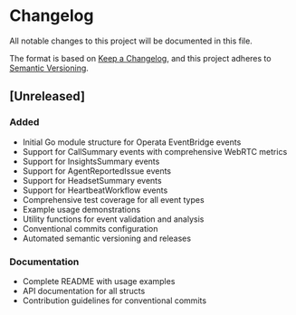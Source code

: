 # Changelog

All notable changes to this project will be documented in this file.

The format is based on [Keep a Changelog](https://keepachangelog.com/en/1.0.0/),
and this project adheres to [Semantic Versioning](https://semver.org/spec/v2.0.0.html).

## [Unreleased]

### Added
- Initial Go module structure for Operata EventBridge events
- Support for CallSummary events with comprehensive WebRTC metrics
- Support for InsightsSummary events
- Support for AgentReportedIssue events
- Support for HeadsetSummary events  
- Support for HeartbeatWorkflow events
- Comprehensive test coverage for all event types
- Example usage demonstrations
- Utility functions for event validation and analysis
- Conventional commits configuration
- Automated semantic versioning and releases

### Documentation
- Complete README with usage examples
- API documentation for all structs
- Contribution guidelines for conventional commits
